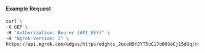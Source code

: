 <!-- Code generated for API Clients. DO NOT EDIT. -->

#### Example Request

```bash
curl \
-X GET \
-H "Authorization: Bearer {API_KEY}" \
-H "Ngrok-Version: 2" \
https://api.ngrok.com/edges/https/edghts_2uceN5YJYT5uC17o009oCj15dOq/routes/edghtsrt_2uceN8coIBuy8gYZO9RGMr4n3rO/oauth
```
